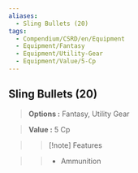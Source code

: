 ```yaml
---
aliases:
  - Sling Bullets (20)
tags:
  - Compendium/CSRD/en/Equipment
  - Equipment/Fantasy
  - Equipment/Utility-Gear
  - Equipment/Value/5-Cp
---
```

  
    
## Sling Bullets (20)    
    
>    
> **Options :** Fantasy, Utility Gear    
> **Value :** 5 Cp    
>>[!note] Features    
>> - Ammunition